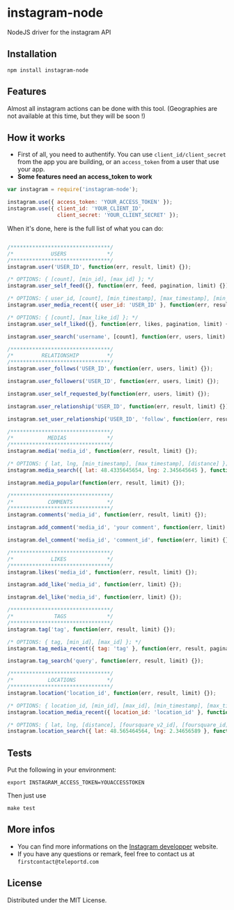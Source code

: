 instagram-node
=========

NodeJS driver for the instagram API

## Installation

`npm install instagram-node`

## Features

Almost all instagram actions can be done with this tool. (Geographies are not available at this time, but they will be soon !)

## How it works

* First of all, you need to authentify. You can use `client_id/client_secret` from the app you are building, or an `access_token` from
a user that use your app.
* **Some features need an access_token to work**

```javascript
var instagram = require('instagram-node');

instagram.use({ access_token: 'YOUR_ACCESS_TOKEN' });
instagram.use({ client_id: 'YOUR_CLIENT_ID',
                client_secret: 'YOUR_CLIENT_SECRET' });
```

When it's done, here is the full list of what you can do:

```javascript

/********************************/
/*            USERS             */
/********************************/
instagram.user('USER_ID', function(err, result, limit) {});

/* OPTIONS: { [count], [min_id], [max_id] }; */
instagram.user_self_feed({}, function(err, feed, pagination, limit) {});

/* OPTIONS: { user_id, [count], [min_timestamp], [max_timestamp], [min_id], [max_id] }; */
instagram.user_media_recent({ user_id: 'USER_ID' }, function(err, results, pagination, limit) {});

/* OPTIONS: { [count], [max_like_id] }; */
instagram.user_self_liked({}, function(err, likes, pagination, limit) {});

instagram.user_search('username', [count], function(err, users, limit) {});

/********************************/
/*         RELATIONSHIP         */
/********************************/
instagram.user_follows('USER_ID', function(err, users, limit) {});

instagram.user_followers('USER_ID', function(err, users, limit) {});

instagram.user_self_requested_by(function(err, users, limit) {});

instagram.user_relationship('USER_ID', function(err, result, limit) {});

instagram.set_user_relationship('USER_ID', 'follow', function(err, result, limit) {});

/********************************/
/*           MEDIAS             */
/********************************/
instagram.media('media_id', function(err, result, limit) {});

/* OPTIONS: { lat, lng, [min_timestamp], [max_timestamp], [distance] }; */
instagram.media_search({ lat: 48.4335645654, lng: 2.345645645 }, function(err, result, pagination, limit) {});

instagram.media_popular(function(err, result, limit) {});

/********************************/
/*           COMMENTS           */
/********************************/
instagram.comments('media_id', function(err, result, limit) {});

instagram.add_comment('media_id', 'your comment', function(err, limit) {});

instagram.del_comment('media_id', 'comment_id', function(err, limit) {});

/********************************/
/*            LIKES             */
/********************************/
instagram.likes('media_id', function(err, result, limit) {});

instagram.add_like('media_id', function(err, limit) {});

instagram.del_like('media_id', function(err, limit) {});

/********************************/
/*             TAGS             */
/********************************/
instagram.tag('tag', function(err, result, limit) {});

/* OPTIONS: { tag, [min_id], [max_id] }; */
instagram.tag_media_recent({ tag: 'tag' }, function(err, result, pagination, limit) {});

instagram.tag_search('query', function(err, result, limit) {});

/********************************/
/*           LOCATIONS          */
/********************************/
instagram.location('location_id', function(err, result, limit) {});

/* OPTIONS: { location_id, [min_id], [max_id], [min_timestamp], [max_timestamp] }; */
instagram.location_media_recent({ location_id: 'location_id' }, function(err, result, pagination, limit) {});

/* OPTIONS: { lat, lng, [distance], [foursquare_v2_id], [foursquare_id] }; */
instagram.location_search({ lat: 48.565464564, lng: 2.34656589 }, function(err, result, limit) {});
```

## Tests

Put the following in your environment:

    export INSTAGRAM_ACCESS_TOKEN=YOUACCESSTOKEN

Then just use

    make test

## More infos

* You can find more informations on the [Instagram developper](http://instagram.com/developer) website.
* If you have any questions or remark, feel free to contact us at `firstcontact@teleportd.com`

## License

Distributed under the MIT License.


